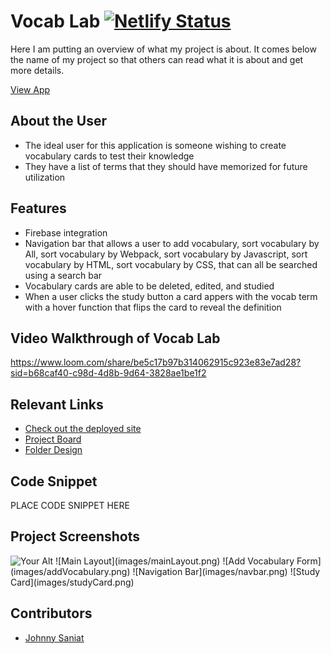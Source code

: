 # Vocab Lab  [![Netlify Status](https://api.netlify.com/api/v1/badges/a4116d7c-4a1e-40af-b96b-62750fc1a5b6/deploy-status)](https://app.netlify.com/sites/johnnysaniat-vocabularycards/deploys)

Here I am putting an overview of what my project is about. It comes below the name of my project so that others can read what it is about and get more details.

[View App](#https://johnnysaniat-vocabularycards.netlify.app/)
## About the User 
- The ideal user for this application is someone wishing to create vocabulary cards to test their knowledge
- They have a list of terms that they should have memorized for future utilization 

## Features
- Firebase integration
- Navigation bar that allows a user to add vocabulary, sort vocabulary by All, sort vocabulary by Webpack, sort vocabulary by Javascript, sort vocabulary by HTML, sort vocabulary by CSS, that can all be searched using a search bar
- Vocabulary cards are able to be deleted, edited, and studied
- When a user clicks the study button a card appers with the vocab term with a hover function that flips the card to reveal the definition

## Video Walkthrough of Vocab Lab
https://www.loom.com/share/be5c17b97b314062915c923e83e7ad28?sid=b68caf40-c98d-4d8b-9d64-3828ae1be1f2

## Relevant Links <!-- Link to all the things that are required outside of the ones that have their own section -->
- [Check out the deployed site](#https://johnnysaniat-vocabularycards.netlify.app/)
- [Project Board](#https://excalidraw.com/#json=AHYo_uEYWzVyr5MU1czIM,RS_DJ4GrW8bkxP47q24dSw)
- [Folder Design](#https://dbdiagram.io/d/64f3533f02bd1c4a5ed9e906)

## Code Snippet <!-- OPTIONAL, but doesn't hurt -->
PLACE CODE SNIPPET HERE

## Project Screenshots
<img width="1148" alt="Your Alt" src="your-link.png">
![Main Layout](images/mainLayout.png)
![Add Vocabulary Form](images/addVocabulary.png)
![Navigation Bar](images/navbar.png)
![Study Card](images/studyCard.png)

## Contributors
- [Johnny Saniat](https://github.com/JohnnySaniat)
